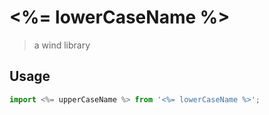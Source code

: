 # <%= lowerCaseName %>

> a wind library


## Usage

```js
import <%= upperCaseName %> from '<%= lowerCaseName %>';
```


